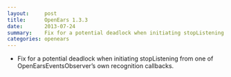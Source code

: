 ```yaml
---
layout:     post
title:      OpenEars 1.3.3 
date:       2013-07-24
summary:    Fix for a potential deadlock when initiating stopListening from one of OpenEarsEventsObserver's...
categories: openears
---
```

* Fix for a potential deadlock when initiating stopListening from one of OpenEarsEventsObserver’s own recognition callbacks.